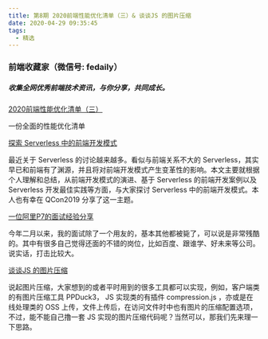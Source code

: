 ```yaml
---
title: 第8期 2020前端性能优化清单（三）& 谈谈JS 的图片压缩
date: 2020-04-29 09:35:45
tags:
  - 精选
---
```


### 前端收藏家（微信号: fedaily）
##### 收集全网优秀前端技术资讯，与你分享，共同成长。

[2020前端性能优化清单（三）](https://mp.weixin.qq.com/s?__biz=MzI5NjIzNjA1Nw==&mid=2247484177&idx=1&sn=bbc61b91a180bd2670233bf958afb9fc&scene=21#wechat_redirect)

一份全面的性能优化清单

[探索 Serverless 中的前端开发模式](https://mp.weixin.qq.com/s?__biz=MzA4Nzg0MDM5Nw==&mid=2247485006&idx=1&sn=cf2f367ef206c7432722bb949fae8184&scene=21#wechat_redirect)

最近关于 Serverless 的讨论越来越多。看似与前端关系不大的 Serverless，其实早已和前端有了渊源，并且将对前端开发模式产生变革性的影响。本文主要就根据个人理解和总结，从前端开发模式的演进、基于 Serverless 的前端开发案例以及 Serverless 开发最佳实践等方面，与大家探讨 Serverless 中的前端开发模式。本人也有幸在 QCon2019 分享了这一主题。

[一位阿里P7的面试经验分享](https://mp.weixin.qq.com/s?__biz=MzI4NDYxNTM0OQ==&mid=2247484840&idx=1&sn=cb511d3fbebaafc38a0a1edb9b268514&scene=21#wechat_redirect)

今年二月以来，我的面试除了一个用友的，基本其他都被毙了，可以说是非常残酷的。其中有很多自己觉得还面的不错的岗位，比如百度、跟谁学、好未来等公司。说实话，打击比较大。

[谈谈JS 的图片压缩](https://mp.weixin.qq.com/s?__biz=MzI0MzIyMDM5Ng==&mid=2649826806&idx=1&sn=c5e316f70abde478222a1e97972d9972&scene=21#wechat_redirect)

说起图片压缩，大家想到的或者平时用到的很多工具都可以实现，例如，客户端类的有图片压缩工具 PPDuck3， JS 实现类的有插件 compression.js ，亦或是在线处理类的 OSS 上传，文件上传后，在访问文件时中也有图片的压缩配置选项，不过，能不能自己撸一套  JS 实现的图片压缩代码呢？当然可以，那我们先来理一下思路。
